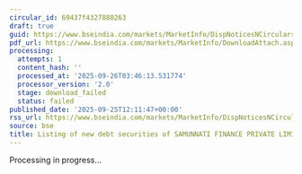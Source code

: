 ```yaml
---
circular_id: 69437f4327880263
draft: true
guid: https://www.bseindia.com/markets/MarketInfo/DispNoticesNCirculars.aspx?Noticeid={9C742F0C-22EF-4832-A002-6BD942086389}&noticeno=20250925-21&dt=09/25/2025&icount=21&totcount=65&flag=0
pdf_url: https://www.bseindia.com/markets/MarketInfo/DownloadAttach.aspx?id=20250925-21&attachedId=
processing:
  attempts: 1
  content_hash: ''
  processed_at: '2025-09-26T03:46:13.531774'
  processor_version: '2.0'
  stage: download_failed
  status: failed
published_date: '2025-09-25T12:11:47+00:00'
rss_url: https://www.bseindia.com/markets/MarketInfo/DispNoticesNCirculars.aspx?Noticeid={9C742F0C-22EF-4832-A002-6BD942086389}&noticeno=20250925-21&dt=09/25/2025&icount=21&totcount=65&flag=0
source: bse
title: Listing of new debt securities of SAMUNNATI FINANCE PRIVATE LIMITED
---
```


Processing in progress...